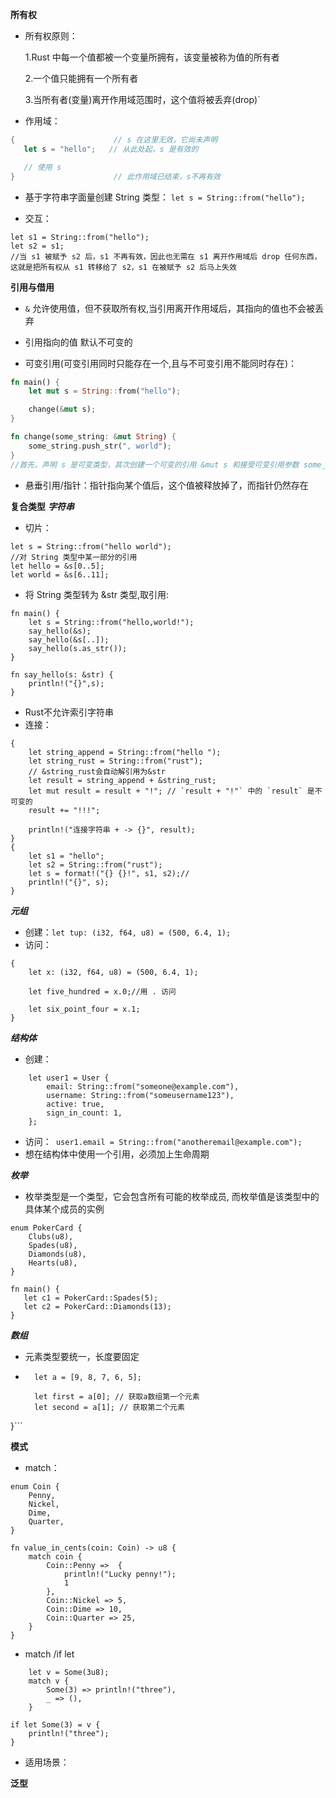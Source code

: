 **所有权**


- 所有权原则：

   1.Rust 中每一个值都被一个变量所拥有，该变量被称为值的所有者

   2.一个值只能拥有一个所有者

   3.当所有者(变量)离开作用域范围时，这个值将被丢弃(drop)`

- 作用域：
 ```rust
{                      // s 在这里无效，它尚未声明
    let s = "hello";   // 从此处起，s 是有效的

    // 使用 s
}                      // 此作用域已结束，s不再有效
 ```
- 基于字符串字面量创建 String 类型：
  ```let s = String::from("hello");```

- 交互：
```
let s1 = String::from("hello");
let s2 = s1;
//当 s1 被赋予 s2 后，s1 不再有效，因此也无需在 s1 离开作用域后 drop 任何东西，这就是把所有权从 s1 转移给了 s2，s1 在被赋予 s2 后马上失效
```

**引用与借用**
- `&` 允许使用值，但不获取所有权,当引用离开作用域后，其指向的值也不会被丢弃
  
- 引用指向的值 默认不可变的
  
- 可变引用(可变引用同时只能存在一个,且与不可变引用不能同时存在)：
```rust
fn main() {
    let mut s = String::from("hello");

    change(&mut s);
}

fn change(some_string: &mut String) {
    some_string.push_str(", world");
}
//首先，声明 s 是可变类型，其次创建一个可变的引用 &mut s 和接受可变引用参数 some_string: &mut String 的函数
```
- 悬垂引用/指针：指针指向某个值后，这个值被释放掉了，而指针仍然存在

**复合类型**
***字符串***
- 切片：
```
let s = String::from("hello world");
//对 String 类型中某一部分的引用
let hello = &s[0..5];
let world = &s[6..11];
```
- 将 String 类型转为 &str 类型,取引用:
```
fn main() {
    let s = String::from("hello,world!");
    say_hello(&s);
    say_hello(&s[..]);
    say_hello(s.as_str());
}

fn say_hello(s: &str) {
    println!("{}",s);
}
```
- Rust不允许索引字符串
- 连接：
```
{
    let string_append = String::from("hello ");
    let string_rust = String::from("rust");
    // &string_rust会自动解引用为&str
    let result = string_append + &string_rust;
    let mut result = result + "!"; // `result + "!"` 中的 `result` 是不可变的
    result += "!!!";

    println!("连接字符串 + -> {}", result);
}
{
    let s1 = "hello";
    let s2 = String::from("rust");
    let s = format!("{} {}!", s1, s2);//
    println!("{}", s);
}
```
***元组***
- 创建：```let tup: (i32, f64, u8) = (500, 6.4, 1);```
- 访问：
```
{
    let x: (i32, f64, u8) = (500, 6.4, 1);

    let five_hundred = x.0;//用 . 访问

    let six_point_four = x.1;
}
```
***结构体***
- 创建：
```
    let user1 = User {
        email: String::from("someone@example.com"),
        username: String::from("someusername123"),
        active: true,
        sign_in_count: 1,
    };
```
- 访问：``` user1.email = String::from("anotheremail@example.com");```
- 想在结构体中使用一个引用，必须加上生命周期

***枚举***
-  枚举类型是一个类型，它会包含所有可能的枚举成员, 而枚举值是该类型中的具体某个成员的实例
```
enum PokerCard {
    Clubs(u8),
    Spades(u8),
    Diamonds(u8),
    Hearts(u8),
}

fn main() {
   let c1 = PokerCard::Spades(5);
   let c2 = PokerCard::Diamonds(13);
}
```
***数组***
- 元素类型要统一，长度要固定
- ```fn main() {
    let a = [9, 8, 7, 6, 5];

    let first = a[0]; // 获取a数组第一个元素
    let second = a[1]; // 获取第二个元素
}```

**模式**
- match：
```
enum Coin {
    Penny,
    Nickel,
    Dime,
    Quarter,
}

fn value_in_cents(coin: Coin) -> u8 {
    match coin {
        Coin::Penny =>  {
            println!("Lucky penny!");
            1
        },
        Coin::Nickel => 5,
        Coin::Dime => 10,
        Coin::Quarter => 25,
    }
}
```
- match /if let
```
    let v = Some(3u8);
    match v {
        Some(3) => println!("three"),
        _ => (),
    }
```
```
if let Some(3) = v {
    println!("three");
}
```
- 适用场景：

**泛型**


  






